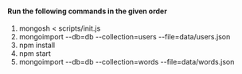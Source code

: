 #### Run the following commands in the given order

1. mongosh < scripts/init.js
2. mongoimport --db=db --collection=users --file=data/users.json
3. npm install
4. npm start
5. mongoimport --db=db --collection=words --file=data/words.json